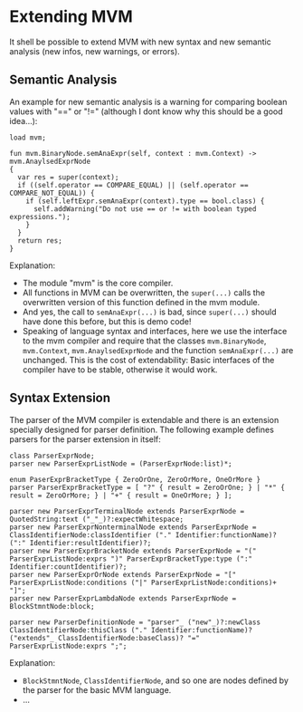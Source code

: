 # Extending MVM

It shell be possible to extend MVM with new syntax and new semantic analysis (new infos, new warnings, or errors).

## Semantic Analysis

An example for new semantic analysis is a warning for comparing boolean values with "==" or "!=" (although I dont know why this should be a good idea...):
```
load mvm;

fun mvm.BinaryNode.semAnaExpr(self, context : mvm.Context) -> mvm.AnaylsedExprNode
{
  var res = super(context);
  if ((self.operator == COMPARE_EQUAL) || (self.operator == COMPARE_NOT_EQUAL)) {
    if (self.leftExpr.semAnaExpr(context).type == bool.class) {
      self.addWarning("Do not use == or != with boolean typed expressions.");
    }
  }
  return res;
}
```
Explanation:
* The module "mvm" is the core compiler.
* All functions in MVM can be overwritten, the `super(...)` calls the overwritten version of this function defined in the mvm module.
* And yes, the call to `semAnaExpr(...)` is bad, since `super(...)` should have done this before, but this is demo code!
* Speaking of language syntax and interfaces, here we use the interface to the mvm compiler and require that the classes `mvm.BinaryNode`, `mvm.Context`, `mvm.AnaylsedExprNode` and the function `semAnaExpr(...)` are unchanged. This is the cost of extendability: Basic interfaces of the compiler have to be stable, otherwise it would work.

## Syntax Extension

The parser of the MVM compiler is extendable and there is an extension specially designed for parser definition. The following example defines parsers for the parser extension in itself:
```
class ParserExprNode;
parser new ParserExprListNode = (ParserExprNode:list)*;

enum PaserExprBracketType { ZeroOrOne, ZeroOrMore, OneOrMore }
parser ParserExprBracketType = [ "?" { result = ZeroOrOne; } | "*" { result = ZeroOrMore; } | "+" { result = OneOrMore; } ];

parser new ParserExprTerminalNode extends ParserExprNode = QuotedString:text ("_"_)?:expectWhitespace;
parser new ParserExprNonterminalNode extends ParserExprNode = ClassIdentifierNode:classIdentifier ("." Identifier:functionName)? (":" Identifier:resultIdentifier)?;
parser new ParserExprBracketNode extends ParserExprNode = "(" ParserExprListNode:exprs ")" ParserExprBracketType:type (":" Identifier:countIdentifier)?;
parser new ParserExprOrNode extends ParserExprNode = "[" ParserExprListNode:conditions ("|" ParserExprListNode:conditions)+ "]";
parser new ParserExprLambdaNode extends ParserExprNode = BlockStmntNode:block;

parser new ParserDefinitionNode = "parser"_ ("new"_)?:newClass ClassIdentifierNode:thisClass ("." Identifier:functionName)? ("extends"_ ClassIdentifierNode:baseClass)? "=" ParserExprListNode:exprs ";";
```
Explanation:
* `BlockStmntNode`, `ClassIdentifierNode`, and so one are nodes defined by the parser for the basic MVM language.
* ...
